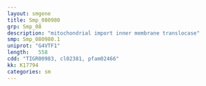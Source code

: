 ```yaml
---
layout: smgene
title: Smp_080980
grp: Smp_08
description: "mitochondrial import inner membrane translocase"
smp: Smp_080980.1
uniprot: "G4VTF1"
length:   558
cdd: "TIGR00983, cl02381, pfam02466"
kk: K17794
categories: sm
---
```

